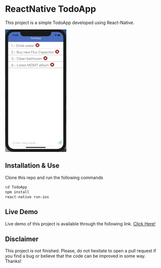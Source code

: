 # ReactNative TodoApp

This project is a simple TodoApp developed using React-Native.

<img src="https://github.com/manuelrdsg/ReactNative-Todo/blob/master/images/image1.png" width="200" height="400" />

## Installation & Use

Clone this repo and run the following commands

```
cd TodoApp
npm install
react-native run-ios
```

## Live Demo

Live demo of this project is available through the following link. [Click Here!](https://snack.expo.io/HkJ1XoOwG)

## Disclaimer

This project is not finished. Please, do not hesitate to open a pull request if you find a bug or believe that the code can be improved in some way. Thanks!
